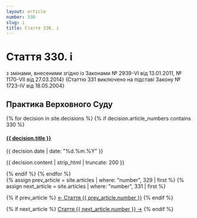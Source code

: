 ```yaml
---
layout: article
number: 330
slug: i
title: Стаття 330. і
---
```


# Стаття 330. і

з змінами, внесеними згідно із Законами № 2939-VI від 13.01.2011, № 1170-VII від 27.03.2014} {Статтю 331 виключено на підставі Закону № 1723-IV від 18.05.2004}

## Практика Верховного Суду

<div class="decisions-container">
{% for decision in site.decisions %}
  {% if decision.article_numbers contains 330 %}
    <div class="decision-item">
      <h4><a href="{{ decision.url }}">{{ decision.title }}</a></h4>
      <p class="decision-date">{{ decision.date | date: "%d.%m.%Y" }}</p>
      <p class="decision-excerpt">{{ decision.content | strip_html | truncate: 200 }}</p>
    </div>
  {% endif %}
{% endfor %}
</div>

<div class="article-navigation">
  {% assign prev_article = site.articles | where: "number", 329 | first %}
  {% assign next_article = site.articles | where: "number", 331 | first %}
  
  {% if prev_article %}
    <a href="{{ prev_article.url }}" class="prev-article">← Стаття {{ prev_article.number }}</a>
  {% endif %}
  
  {% if next_article %}
    <a href="{{ next_article.url }}" class="next-article">Стаття {{ next_article.number }} →</a>
  {% endif %}
</div>
